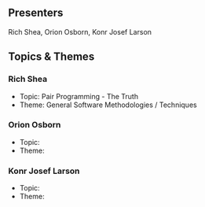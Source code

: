 ## Presenters

Rich Shea, Orion Osborn, Konr Josef Larson

## Topics & Themes

### Rich Shea

* Topic: Pair Programming - The Truth
* Theme: General Software Methodologies / Techniques

### Orion Osborn

* Topic:
* Theme:

### Konr Josef Larson

* Topic:
* Theme: 
